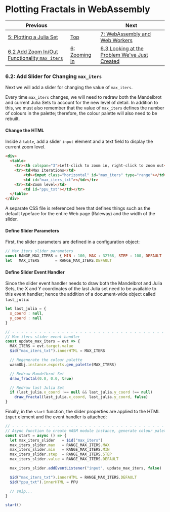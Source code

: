 # Plotting Fractals in WebAssembly

| Previous | | Next
|---|---|---
| [5: Plotting a Julia Set](../../05%20MB%20Julia%20Set/) | [Top](/2021/12/07/plotting-fractals-in-webassembly.html) | [7: WebAssembly and Web Workers](../../07%20Web%20Workers/)
| [6.2 Add Zoom In/Out Functionality `max_iters`](../01/) | [6: Zooming In](../) | [6.3 Looking at the Problem We've Just Created](../03/)

### 6.2: Add Slider for Changing `max_iters`

Next we will add a slider for changing the value of `max_iters`.

Every time `max_iters` changes, we will need to redraw both the Mandelbrot and current Julia Sets to account for the new level of detail.  In addition to this, we must also remember that the value of `max_iters` defines the number of colours in the palette; therefore, the colour palette will also need to be rebuilt.

#### Change the HTML

Inside a `table`, add a slider `input` element and a text field to display the current zoom level.

```html
<div>
  <table>
    <tr><th colspan="3">Left-click to zoom in, right-click to zoom out</th></tr>
    <tr><td>Max Iterations</td>
        <td><input class="horizontal" id="max_iters" type="range"></td>
        <td id="max_iters_txt"></td></tr>
    <tr><td>Zoom level</td>
        <td id="ppu_txt"></td></tr>
  </table>
</div>
```

A separate CSS file is referenced here that defines things such as the default typeface for the entire Web page (Raleway) and the width of the slider.

#### Define Slider Parameters

First, the slider parameters are defined in a configuration object:

```javascript
// Max iters slider parameters
const RANGE_MAX_ITERS = { MIN : 100, MAX : 32768, STEP : 100, DEFAULT : 1000 }
let   MAX_ITERS       = RANGE_MAX_ITERS.DEFAULT
```

#### Define Slider Event Handler

Since the slider event handler needs to draw both the Mandelbrot and Julia Sets, the X and Y coordinates of the last Julia set need to be available to this event handler; hence the addition of a document-wide object called `last_julia`:

```javascript
let last_julia = {
  x_coord : null,
  y_coord : null
}

// - - - - - - - - - - - - - - - - - - - - - - - - - - - - - - - - - - - - - - - - - - - - - - - - - - - - - - - - - - -
// Max iters slider event handler
const update_max_iters = evt => {
  MAX_ITERS = evt.target.value
  $id("max_iters_txt").innerHTML = MAX_ITERS

  // Regenerate the colour palette
  wasmObj.instance.exports.gen_palette(MAX_ITERS)

  // Redraw Mandelbrot Set
  draw_fractal(0.0, 0.0, true)

  // Redraw last Julia Set
  if (last_julia.x_coord !== null && last_julia.y_coord !== null)
    draw_fractal(last_julia.x_coord, last_julia.y_coord, false)
}
```

Finally, in the `start` function, the slider properties are applied to the HTML `input` element and the event handler is attached:

```javascript
// - - - - - - - - - - - - - - - - - - - - - - - - - - - - - - - - - - - - - - - - - - - - - - - - - - - - - - - - - - -
// Async function to create WASM module instance, generate colour palette and plot Mandelbrot Set
const start = async () => {
  let max_iters_slider   = $id("max_iters")
  max_iters_slider.max   = RANGE_MAX_ITERS.MAX
  max_iters_slider.min   = RANGE_MAX_ITERS.MIN
  max_iters_slider.step  = RANGE_MAX_ITERS.STEP
  max_iters_slider.value = RANGE_MAX_ITERS.DEFAULT

  max_iters_slider.addEventListener("input", update_max_iters, false)

  $id("max_iters_txt").innerHTML = RANGE_MAX_ITERS.DEFAULT
  $id("ppu_txt").innerHTML = PPU

  // snip...
}

start()
```
